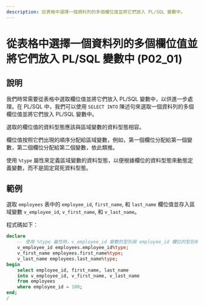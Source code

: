 ```yaml
---
description: 從表格中選擇一個資料列的多個欄位值並將它們放入 PL/SQL 變數中。
---
```


# 從表格中選擇一個資料列的多個欄位值並將它們放入 PL/SQL 變數中 (P02_01)

## 說明

我們時常需要從表格中選取欄位值並將它們放入 PL/SQL 變數中，以供進一步處理。在 PL/SQL 中，我們可以使用 `SELECT INTO` 陳述句來選取一個資料列的多個欄位值並將它們放入 PL/SQL 變數中。

選取的欄位值的資料型態應該與區域變數的資料型態相容。

欄位值按照它們出現的順序分配給區域變數，例如，第一個欄位分配給第一個變數，第二個欄位分配給第二個變數，依此類推。

使用 `%type` 屬性來定義區域變數的資料型態，以便根據欄位的資料型態來動態定義變數，而不是固定寫死資料型態。

## 範例

選取 `employees` 表中的 `employee_id`, `first_name`, 和 `last_name` 欄位值並存入區域變數 `v_employee_id`, `v_first_name`, 和 `v_last_name`。

程式碼如下：
```sql
declare 
    -- 使用 %type 屬性時，v_employee_id 變數的型別與 employee_id 欄位的型別相同。
    v_employee_id employees.employee_id%type;
    v_first_name employees.first_name%type;
    v_last_name employees.last_name%type;
begin
    select employee_id, first_name, last_name 
    into v_employee_id, v_first_name, v_last_name 
    from employees
    where employee_id = 100;
end;
/
```